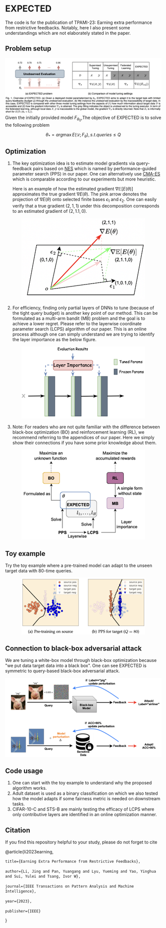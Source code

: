 # EXPECTED
The code is for the publication of TPAMI-23: Earning extra performance from restrictive feedbacks. Notably, here I also present some understandings which are not elaborately stated in the paper. 

## Problem setup
![alt text](https://github.com/kylejingli/EXPECTED/blob/main/figs/EXPECTED%20Problem.png)
Given the initially provided model $F_{{\theta}_0}$,The objective of EXPECTED is to solve the following problem

$$\theta_*=arg\max E(\mathcal{D};F_{\theta}), s.t. queries \le Q$$

## Optimization
1. The key optimization idea is to estimate model gradients via query-feedback pairs based on [NES](https://www.jmlr.org/papers/volume15/wierstra14a/wierstra14a.pdf) which is named by performance-guided parameter search (PPS) in our paper. One can alternatively use [CMA-ES](https://pypi.org/project/cmaes/) which is comparable according to our experiments but more heuristic. 

    Here is an example of how the estimated gradient $\nabla\mathbb{E}[E(\theta)]$ approximates the true gradient $\nabla E(\theta)$. The pink arrow denotes the projection of $\nabla E(\theta)$ onto selected finite bases $\epsilon_1$ and $\epsilon_2$. One can easily verify that a true gradient $(2,1,1)$ under this decomposition corresponds to an estimated gradient of $(2,1.1,0)$.
<div align=center>
<img src="https://github.com/kylejingli/EXPECTED/blob/main/figs/gradient%20estimation.png" width="400">
</div>

2. For efficiency, finding only partial layers of DNNs to tune (because of the tight query budget) is another key point of our method. This can be formulated as a multi-arm bandit (MB) problem and the goal is to achieve a lower regret. Please refer to the layerwise coordinate parameter search (LCPS) algorithm of our paper. This is an online process although one can simply understand we are trying to identify the layer importance as the below figure.
<div align=center>
<img src="https://github.com/kylejingli/EXPECTED/blob/main/figs/layer%20importance.png" width="400">
</div>

3. Note: For readers who are not quite familiar with the difference between black-box optimization (BO) and reinforcement learning (RL), we recommend referring to the appendices of our paper. Here we simply show their connections if you have some prior knowledge about them.
<div align=center>
<img src="https://github.com/kylejingli/EXPECTED/blob/main/figs/BO_RL.png" width="400">
</div>
   

## Toy example
Try the toy example where a pre-trained model can adapt to the unseen target data with 80-time queries.
<div align=center>
<img src="https://github.com/kylejingli/EXPECTED/blob/main/figs/toy%20example.png" width="400">
</div>

## Connection to black-box adversarial attack
We are tuning a white-box model through black-box optimization because "we put data target data into a black box". One can see EXPECTED is symmetric to query-based black-box adversarial attack.
<div align=center>
<img src="https://github.com/kylejingli/EXPECTED/blob/main/figs/Connection%20to%20BB%20adv%20attack.png">
</div>

## Code usage
1. One can start with the toy example to understand why the proposed algorithm works.
2. Adult dataset is used as a binary classification on which we also tested how the model adapts if some fairness metric is needed on downstream tasks.
3. CIFAR-10-C and STS-B are mainly testing the efficacy of LCPS where only contributive layers are identified in an online optimization manner.

## Citation
If you find this repository helpful to your study, please do not forget to cite

@article{li2023earning,

    title={Earning Extra Performance from Restrictive Feedbacks},
    
    author={Li, Jing and Pan, Yuangang and Lyu, Yueming and Yao, Yinghua and Sui, Yulei and Tsang, Ivor W},
    
    journal={IEEE Transactions on Pattern Analysis and Machine Intelligence},
  
    year={2023},
    
    publisher={IEEE}
    
}
